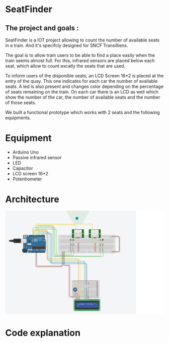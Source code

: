 # SeatFinder
## The project and goals :

SeatFinder is a IOT project allowing to count the number of available seats in a train. And it's specifcly designed for SNCF Transilliens.

The goal is to allow train users to be able to find a place easily when the train seems almost full.
For this, infrared sensors are placed below each seat, which allow to count excatly the seats that are used.

To inform users of the disponible seats, an LCD Screen 16*2 is placed at the entry of the quay. This one indicates for each car the number of available seats. A led is also present and changes color depending on the percentage of seats remaining on the train.
On each car there is an LCD as well which show the number of the car, the number of available seats and the number of those seats.

We built a functional prototype which works with 2 seats and the following equipments.

# Equipment

* Arduino Uno
* Passive infrared sensor
* LED
* Capacitor
* LCD screen 16*2
* Potentiometer

# Architecture

![Alt](/images/circuit.png "Circuit")

# Code explanation

